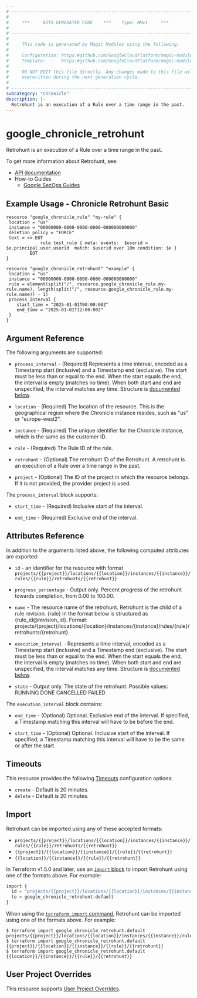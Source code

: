 ```yaml
---
# ----------------------------------------------------------------------------
#
#     ***     AUTO GENERATED CODE    ***    Type: MMv1     ***
#
# ----------------------------------------------------------------------------
#
#     This code is generated by Magic Modules using the following:
#
#     Configuration: https:#github.com/GoogleCloudPlatform/magic-modules/tree/main/mmv1/products/chronicle/Retrohunt.yaml
#     Template:      https:#github.com/GoogleCloudPlatform/magic-modules/tree/main/mmv1/templates/terraform/resource.html.markdown.tmpl
#
#     DO NOT EDIT this file directly. Any changes made to this file will be
#     overwritten during the next generation cycle.
#
# ----------------------------------------------------------------------------
subcategory: "Chronicle"
description: |-
  Retrohunt is an execution of a Rule over a time range in the past.
---
```


# google_chronicle_retrohunt

Retrohunt is an execution of a Rule over a time range in the past.


To get more information about Retrohunt, see:

* [API documentation](https://cloud.google.com/chronicle/docs/reference/rest/v1/projects.locations.instances.rules.retrohunts)
* How-to Guides
    * [Google SecOps Guides](https://cloud.google.com/chronicle/docs/secops/secops-overview)

## Example Usage - Chronicle Retrohunt Basic


```hcl
resource "google_chronicle_rule" "my-rule" {
 location = "us"
 instance = "00000000-0000-0000-0000-000000000000"
 deletion_policy = "FORCE"
 text = <<-EOT
             rule test_rule { meta: events:  $userid = $e.principal.user.userid  match: $userid over 10m condition: $e }
         EOT
}

resource "google_chronicle_retrohunt" "example" {
 location = "us"
 instance = "00000000-0000-0000-0000-000000000000"
 rule = element(split("/", resource.google_chronicle_rule.my-rule.name), length(split("/", resource.google_chronicle_rule.my-rule.name)) - 1)
 process_interval {
    start_time = "2025-01-01T00:00:00Z"
    end_time = "2025-01-01T12:00:00Z"
 }
}
```

## Argument Reference

The following arguments are supported:


* `process_interval` -
  (Required)
  Represents a time interval, encoded as a Timestamp start (inclusive) and a
  Timestamp end (exclusive).
  The start must be less than or equal to the end.
  When the start equals the end, the interval is empty (matches no time).
  When both start and end are unspecified, the interval matches any time.
  Structure is [documented below](#nested_process_interval).

* `location` -
  (Required)
  The location of the resource. This is the geographical region where the Chronicle instance resides, such as "us" or "europe-west2".

* `instance` -
  (Required)
  The unique identifier for the Chronicle instance, which is the same as the customer ID.

* `rule` -
  (Required)
  The Rule ID of the rule.


* `retrohunt` -
  (Optional)
  The retrohunt ID of the Retrohunt. A retrohunt is an execution of a Rule over a time range in the past.

* `project` - (Optional) The ID of the project in which the resource belongs.
    If it is not provided, the provider project is used.



<a name="nested_process_interval"></a>The `process_interval` block supports:

* `start_time` -
  (Required)
  Inclusive start of the interval.

* `end_time` -
  (Required)
  Exclusive end of the interval.

## Attributes Reference

In addition to the arguments listed above, the following computed attributes are exported:

* `id` - an identifier for the resource with format `projects/{{project}}/locations/{{location}}/instances/{{instance}}/rules/{{rule}}/retrohunts/{{retrohunt}}`

* `progress_percentage` -
  Output only. Percent progress of the retrohunt towards completion, from 0.00 to 100.00.

* `name` -
  The resource name of the retrohunt.
  Retrohunt is the child of a rule revision. {rule} in the format below is
  structured as {rule_id@revision_id}.
  Format:
  projects/{project}/locations/{location}/instances/{instance}/rules/{rule}/retrohunts/{retrohunt}

* `execution_interval` -
  Represents a time interval, encoded as a Timestamp start (inclusive) and a
  Timestamp end (exclusive).
  The start must be less than or equal to the end.
  When the start equals the end, the interval is empty (matches no time).
  When both start and end are unspecified, the interval matches any time.
  Structure is [documented below](#nested_execution_interval).

* `state` -
  Output only. The state of the retrohunt.
  Possible values:
  RUNNING
  DONE
  CANCELLED
  FAILED


<a name="nested_execution_interval"></a>The `execution_interval` block contains:

* `end_time` -
  (Optional)
  Optional. Exclusive end of the interval.
  If specified, a Timestamp matching this interval will have to be before the
  end.

* `start_time` -
  (Optional)
  Optional. Inclusive start of the interval.
  If specified, a Timestamp matching this interval will have to be the same
  or after the start.

## Timeouts

This resource provides the following
[Timeouts](https://developer.hashicorp.com/terraform/plugin/sdkv2/resources/retries-and-customizable-timeouts) configuration options:

- `create` - Default is 20 minutes.
- `delete` - Default is 20 minutes.

## Import


Retrohunt can be imported using any of these accepted formats:

* `projects/{{project}}/locations/{{location}}/instances/{{instance}}/rules/{{rule}}/retrohunts/{{retrohunt}}`
* `{{project}}/{{location}}/{{instance}}/{{rule}}/{{retrohunt}}`
* `{{location}}/{{instance}}/{{rule}}/{{retrohunt}}`


In Terraform v1.5.0 and later, use an [`import` block](https://developer.hashicorp.com/terraform/language/import) to import Retrohunt using one of the formats above. For example:

```tf
import {
  id = "projects/{{project}}/locations/{{location}}/instances/{{instance}}/rules/{{rule}}/retrohunts/{{retrohunt}}"
  to = google_chronicle_retrohunt.default
}
```

When using the [`terraform import` command](https://developer.hashicorp.com/terraform/cli/commands/import), Retrohunt can be imported using one of the formats above. For example:

```
$ terraform import google_chronicle_retrohunt.default projects/{{project}}/locations/{{location}}/instances/{{instance}}/rules/{{rule}}/retrohunts/{{retrohunt}}
$ terraform import google_chronicle_retrohunt.default {{project}}/{{location}}/{{instance}}/{{rule}}/{{retrohunt}}
$ terraform import google_chronicle_retrohunt.default {{location}}/{{instance}}/{{rule}}/{{retrohunt}}
```

## User Project Overrides

This resource supports [User Project Overrides](https://registry.terraform.io/providers/hashicorp/google/latest/docs/guides/provider_reference#user_project_override).
